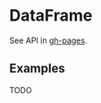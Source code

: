 # DataFrame 

See API in [gh-pages](https://nl253.github.io/DataFrame/DataFrame.html).

## Examples

TODO
